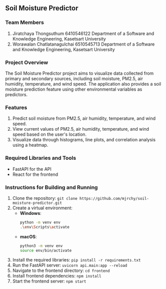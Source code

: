 ## Soil Moisture Predictor

### Team Members
1. Jiratchaya Thongsuthum 6410546122 
Department of a Software and Knowledge Engineering, Kasetsart University
2. Worawalan Chatlatanagulchai 6510545713 
Department of a Software and Knowledge Engineering, Kasetsart University

### Project Overview
The Soil Moisture Predictor project aims to visualize data collected from primary and secondary sources, including soil moisture, PM2.5, air humidity, temperature, and wind speed. The application also provides a soil moisture prediction feature using other environmental variables as predictors.

### Features
1. Predict soil moisture from PM2.5, air humidity, temperature, and wind speed.
2. View current values of PM2.5, air humidity, temperature, and wind speed based on the user's location.
3. Visualize data through histograms, line plots, and correlation analysis using a heatmap.

### Required Libraries and Tools
- FastAPI for the API
- React for the frontend

### Instructions for Building and Running
1. Clone the repository: 
`git clone https://github.com/mjrchy/soil-moisture-predictor.git`
2. Create a virtual environment:
   - **Windows**: 
     ```bash
     python -m venv env
     .\env\Scripts\activate
     ```
   - **macOS**:
     ```bash
     python3 -m venv env
     source env/bin/activate
     ```
3. Install the required libraries: `pip install -r requirements.txt`
4. Run the FastAPI server: `uvicorn api.main:app --reload`
5. Navigate to the frontend directory: `cd frontend`
6. Install frontend dependencies: `npm install`
7. Start the frontend server: `npm start`
